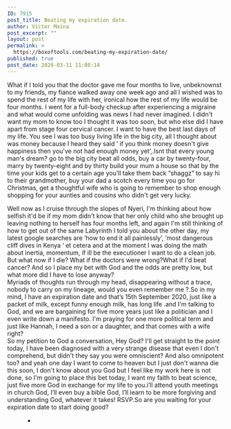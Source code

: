```yaml
---
ID: 7915
post_title: Beating my expiration date.
author: Victor Maina
post_excerpt: ""
layout: post
permalink: >
  https://boxoftools.com/beating-my-expiration-date/
published: true
post_date: 2020-03-11 11:08:14
---
```

<!-- wp:paragraph -->
<p>What if I told you that the doctor gave me four months to live, unbeknownst to my friends, my fiance walked away one week ago and all I wished was to spend the rest of my life with her, ironical how the rest of my life would be four months. I went for a full-body checkup after experiencing a migraine and what would come unfolding was news I had never imagined. I didn't want my mom to know too I thought it was too soon, but who else did I have apart from stage four cervical cancer. I want to have the best last days of my life. You see I was too busy living life in the big city, all I thought about was money because I heard they said ’ if you think money doesn't give happiness then you've not had enough money yet’,.Isnt that every young man's dream? go to the big city beat all odds, buy a car by twenty-four, marry by twenty-eight and by thirty build your mum a house so that by the time your kids get to a certain age you’ll take them back “shaggz” to say hi to their grandmother, buy your dad a scotch every time you go for Christmas, get a thoughtful wife who is going to remember to shop enough shopping for your aunties and cousins who didn't get very lucky.</p>
<!-- /wp:paragraph -->

<!-- wp:paragraph -->
<p>Well now as I cruise through the slopes of Nyeri, I'm thinking about how selfish it'd be if my mom didn't know that her only child who she brought up leaving nothing to herself has four months left, and again I'm still thinking of how to get out of the same Labyrinth I told you about the other day, my latest google searches are ‘how to end it all painlessly’, ’most dangerous cliff dives in Kenya ‘ et cetera and at the moment I was doing the math about inertia, momentum, if ill be the executioner I want to do a clean job. But what now if I die? What if the doctors were wrong?What if I'd beat cancer? And so I place my bet with God and the odds are pretty low, but what more did I have to lose anyway?<br> Myriads of thoughts run through my head, disappearing without a trace, nobody to carry on my lineage, would you even remember me ?.So in my mind, I have an expiration date and that’s 15th September 2020, just like a packet of milk, except funny enough milk, has long life .and I'm talking to God, and we are bargaining for five more years just like a politician and I even write down a manifesto. I'm praying for one more political term and just like Hannah, I need a son or a daughter, and that comes with a wife right? <br> So my petition to God a conversation, Hey God?  I'll get straight to the point today, I have been diagnosed with a very strange disease that even I don't comprehend, but didn't they say you were omniscient? And also omnipotent too? and yeah one day I want to come to heaven but I just don't wanna die this soon, I don't know about you God but I feel like my work here is not done, so I'm going to place this bet today, I want my faith to beat science, just five more God in exchange for my life to you.i’ll  attend youth meetings in church God, I’ll even buy a bible God, I’ll learn to be more forgiving and understanding God, whatever it takes! RSVP.So are you waiting for your expiration date to start doing good?</p>
<!-- /wp:paragraph -->

<!-- wp:gallery {"ids":[7916]} -->
<figure class="wp-block-gallery columns-1 is-cropped"><ul class="blocks-gallery-grid"><li class="blocks-gallery-item"><figure><img src="https://boxoftools.com/wp-content/uploads/2020/02/not-yet-expired.jpg" alt="" data-id="7916" data-full-url="https://boxoftools.com/wp-content/uploads/2020/02/not-yet-expired.jpg" data-link="https://boxoftools.com/?attachment_id=7916" class="wp-image-7916"/></figure></li></ul></figure>
<!-- /wp:gallery -->